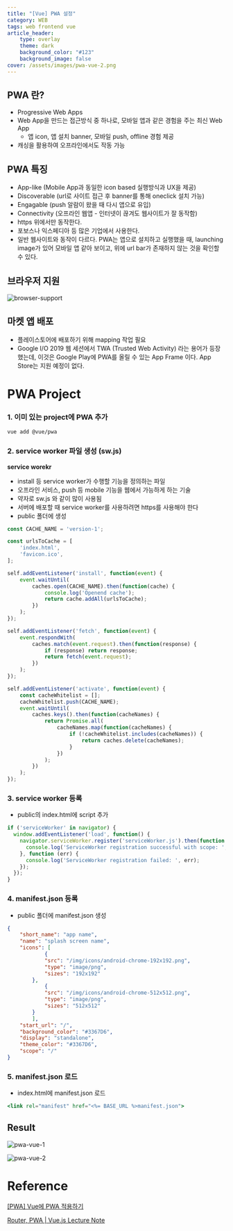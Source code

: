 ```yaml
---
title: "[Vue] PWA 설정"
category: WEB
tags: web frontend vue
article_header:
    type: overlay
    theme: dark
    background_color: "#123"
    background_image: false
cover: /assets/images/pwa-vue-2.png
---
```


## PWA 란?

- Progressive Web Apps
- Web App을 만드는 접근방식 중 하나로, 모바일 앱과 같은 경험을 주는 최신 Web App
    - 앱 icon, 앱 설치 banner, 모바일 push, offline 경험 제공
- 캐싱을 활용하여 오프라인에서도 작동 가능

## PWA 특징

- App-like (Mobile App과 동일한 icon based 실행방식과 UX을 제공)
- Discoverable (url로 사이트 접근 후 banner를 통해 oneclick 설치 가능)
- Engagable (push 알람이 왔을 때 다시 앱으로 유입)
- Connectivity (오프라인 웹앱 - 인터넷이 끊겨도 웹사이트가 잘 동작함)
- https 위에서만 동작한다.
- 포보스나 익스페디아 등 많은 기업에서 사용한다.
- 일반 웹사이트와 동작이 다르다. PWA는 앱으로 설치하고 실행했을 때, launching image가 있어 모바일 앱 같아 보이고, 위에 url bar가 존재하지 않는 것을 확인할 수 있다.

<!--more-->

## 브라우저 지원

![browser-support](/assets/images/pwa-browser-support.png)

## 마켓 앱 배포

- 플레이스토어에 배포하기 위해 mapping 작업 필요
- Google I/O 2019 웹 세션에서 TWA (Trusted Web Activity) 라는 용어가 등장했는데, 이것은 Google Play에 PWA를 올릴 수 있는 App Frame 이다. App Store는 지원 예정이 없다.

# PWA Project

### 1. 이미 있는 project에 PWA 추가

```bash
vue add @vue/pwa
```

### 2. service worker 파일 생성 (sw.js)

**service worekr**

- install 등 service worker가 수행할 기능을 정의하는 파일
- 오프라인 서비스, push 등 mobile 기능을 웹에서 가능하게 하는 기술
- 약자로 sw.js 와 같이 많이 사용됨
- 서버에 배포할 때 service worker를 사용하려면 https를 사용해야 한다
- public 폴더에 생성

```jsx
const CACHE_NAME = 'version-1';

const urlsToCache = [
    'index.html',
    'favicon.ico',
];

self.addEventListener('install', function(event) {
    event.waitUntil(
        caches.open(CACHE_NAME).then(function(cache) {
            console.log('Openend cache');
            return cache.addAll(urlsToCache);
        })
    );
});

self.addEventListener('fetch', function(event) {
    event.respondWith(
        caches.match(event.request).then(function(response) {
            if (response) return response;
            return fetch(event.request);
        })
    );
});

self.addEventListener('activate', function(event) {
    const cacheWhitelist = [];
    cacheWhitelist.push(CACHE_NAME);
    event.waitUntil(
        caches.keys().then(function(cacheNames) {
            return Promise.all(
                cacheNames.map(function(cacheNames) {
                    if (!cacheWhitelist.includes(cacheNames)) {
                        return caches.delete(cacheNames);
                    }
                })
            );
        })
    );
});
```

### 3. service worker 등록

- public의 index.html에 script 추가

```jsx
if ('serviceWorker' in navigator) {
  window.addEventListener('load', function() {
    navigator.serviceWorker.register('serviceWorker.js').then(function (registration) {
      console.log('ServiceWorker registration successful with scope: ', registration.scope);
    }, function (err) {
      console.log('ServiceWorker registration failed: ', err);
    });
  });
}
```

### 4. manifest.json 등록

- public 폴더에 manifest.json 생성

```json
{
    "short_name": "app name",
    "name": "splash screen name",
    "icons": [
			{
	        "src": "/img/icons/android-chrome-192x192.png",
	        "type": "image/png",
	        "sizes": "192x192"
	    },
			{
	        "src": "/img/icons/android-chrome-512x512.png",
	        "type": "image/png",
	        "sizes": "512x512"
	    }
		],
    "start_url": "/",
    "background_color": "#3367D6",
    "display": "standalone",
    "theme_color": "#3367D6",
    "scope": "/"
}
```

### 5. manifest.json 로드

- index.html에 manifest.json 로드

```jsx
<link rel="manifest" href="<%= BASE_URL %>manifest.json">
```

## Result

![pwa-vue-1](/assets/images/pwa-vue-1.png)

![pwa-vue-2](/assets/images/pwa-vue-2.png)

# Reference

[[PWA] Vue에 PWA 적용하기](https://www.ddu0422.dev/7)

[Router, PWA | Vue.js Lecture Note](https://nuatmochoi.github.io/notesite/06.html#pwa)
